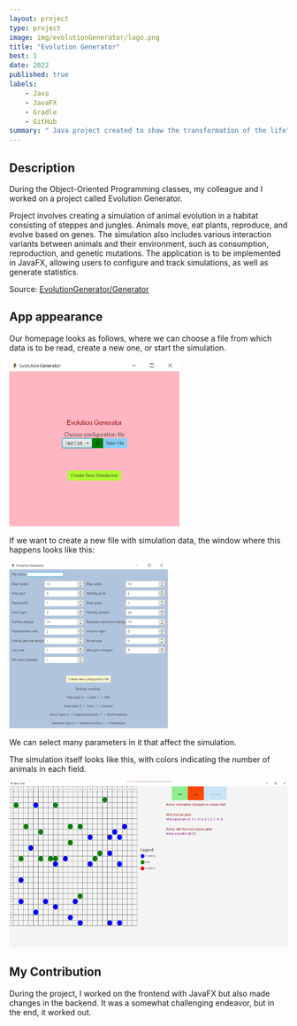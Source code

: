 ```yaml
---
layout: project
type: project
image: img/evolutionGenerator/logo.png
title: "Evolution Generator"
best: 1
date: 2022
published: true
labels:
    - Java
    - JavaFX
    - Gradle
    - GitHub
summary: " Java project created to show the transformation of the life"
---
```


## Description

During the Object-Oriented Programming classes, my colleague and I worked on a project called Evolution Generator.

Project involves creating a simulation of animal evolution in a habitat consisting of steppes and jungles. Animals move, eat plants, reproduce, and evolve based on genes. The simulation also includes various interaction variants between animals and their environment, such as consumption, reproduction, and genetic mutations. The application is to be implemented in JavaFX, allowing users to configure and track simulations, as well as generate statistics.

Source: <a href="https://github.com/MarcinBereta/EvolutionGenerator/settings">EvolutionGenerator/Generator</a>

## App appearance

Our homepage looks as follows, where we can choose a file from which data is to be read, create a new one, or start the simulation.

<div class="text-center p-4">
  <img height="300" src="../img/evolutionGenerator/evo_begin.png" class="img-thumbnail" >
</div>

If we want to create a new file with simulation data, the window where this happens looks like this:

<div class="text-center p-4">
  <img height="300" src="../img/evolutionGenerator/evo_file.png" class="img-thumbnail" >
</div>

We can select many parameters in it that affect the simulation.

The simulation itself looks like this, with colors indicating the number of animals in each field.

<div class="text-center p-4">
  <img height="300" src="../img/evolutionGenerator/evo_started.png" class="img-thumbnail" >
</div>

## My Contribution

During the project, I worked on the frontend with JavaFX but also made changes in the backend. It was a somewhat challenging endeavor, but in the end, it worked out.
